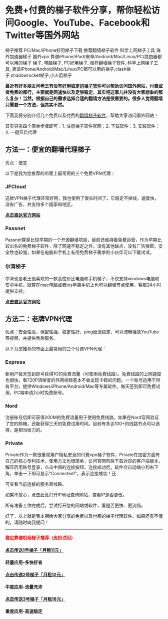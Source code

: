 # 免费+付费的梯子软件分享，帮你轻松访问Google、YouTube、Facebook和Twitter等国外网站
梯子推荐 PC/Mac/iPhone好用梯子下载 推荐翻墙梯子软件 科学上网梯子工具 海外加速器梯子 国外vpn 靠谱iPhone/iPad/安卓/Android/Mac/Linux/PC/路由器都可以用的梯子 梯子, 电脑梯子, PC好用梯子, 推荐翻墙梯子软件, 科学上网梯子工具, 靠谱iPhone/Android/Mac/Linux/PC都可以用的梯子,clash梯子,shadowrocket梯子,小火箭梯子

**最近有好多朋友问老王有没有[好用稳定的梯子软件](https://vpntuijian.com)可以帮助访问国外网站，付费或者免费的都行，主要就是网速快以及足够稳定，其实吧这事儿并没有大家想象的那么复杂！当然，根据自己的需求选择合适的翻墙方法是很重要的。很多人觉得翻墙只需要一个方法，但其实不然。**

下面我将分别介绍几个免费以及付费的[翻墙梯子软件](https://github.com/Tecnono/Best-Tizi-5)，帮助大家访问国外网站！

其实只需四个简单步骤即可：1. 注册梯子软件官网；2. 下载软件；3. 安装软件；4. 一键开启代理

## **方法一：便宜的翻墙代理梯子**
优点：便宜

以下是我为您推荐的市面上最常用的三个免费VPN代理：

### JFCloud
这款VPN梯子代理非常好用，我也使用了很长时间了。它稳定不掉线，速度快，没有广告，并支持多个国家和地区。

**[点击直达官方网站](https://go.1vpn.cc/jife)**



### Passnet
Passnet算是比较早期的一个开源翻墙项目，目前还维持着免费运营，作为早期比较出名的免费梯子软件，除了网速不稳定之外，没有其他缺点，没有广告弹窗，安全性也较强，如果在电脑和手机上有用免费梯子需求的小伙伴可以下载试试。


### 尔湾梯子
尔湾也是老王很喜欢的一款高性价比电脑和手机梯子，不仅支持windows电脑和安卓手机，就算在mac电脑或者ios苹果手机上也可以翻墙节点使用，客服24小时提供支持。

**[点击直达官方网站](https://go.1vpn.cc/ewan)**

## 方法二：老牌VPN代理
优点：安全性高，保密性强，稳定性好，ping延迟稳定，可以流畅播放YouTube等视频，并提供售后服务。

以下为您推荐的市面上最常用的三个付费VPN代理：

### Express
新用户每天签到即可获得1G的免费流量（可使用免费线路）。免费线路的上网速度也很快，看720P清晰度的外网视频基本不会出现卡顿的问题。一个账号适用于所有平台，提供Windows/iPhone/Android/Mac等专属软件。每天签到即可免费试用，PC端申请2小时免费账号。

### Nord
注册账号后即可获得200M的免费流量用于使用免费线路。如果在Nord官网验证了您的邮箱，还能获得三天的免费试用时间。目前有多达100+的线路节点可以选择，是相当给力的。

### Private
Private作为一款很重视用户隐私安全的付费vpn梯子软件，Private在加密方面有自己的核心专利技术，使用方法也很简单，访问官网然后下载对应的客户端版本，解压后用账号登录，点击中间的连接按钮，连接成功后，软件会自动缩小到右下角，单击一下即可显示“Connected!”，表示连接成功！还

可查看当前连接的服务器线路。

如果不放心，点击此处打开IP地址查询网站，查看IP是否更改。

所有准备工作完成后，尝试打开您的网站或软件，看是否更快、更流畅。

好了，以上就是我本期给大家分享的免费以及付费的梯子代理软件。如果还有不懂的，请随时向我提问！

--------------------------------------------------------------------------------------------------------------------------------------------------------
<p><b><span style="color: red;">稳定靠谱机场梯子推荐（支持试用）</span></b></p>

#### [**点击传送1号梯子「月租11元」**](https://go.1vpn.cc/ewan)
**轻量应用-多快好省**
#### [**点击传送2号梯子「月租12元」**](https://go.1vpn.cc/nisi)
**中度应用-流量充沛**
#### [**点击传送3号梯子「月租18元」**](https://go.1vpn.cc/suyu)
**重度应用-高速稳定**

